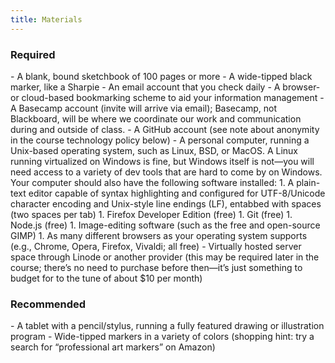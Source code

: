 ```yaml
---
title: Materials
---
```


<section class="required" markdown="1">
<h3>Required</h3>
- A blank, bound sketchbook of 100 pages or more
- A wide-tipped black marker, like a Sharpie
- An email account that you check daily
- A browser- or cloud-based bookmarking scheme to aid your information management
- A Basecamp account (invite will arrive via email); Basecamp, not Blackboard, will be where we
  coordinate our work and communication during and outside of class.
- A GitHub account (see note about anonymity in the course technology policy below)
- A personal computer, running a Unix-based operating system, such as Linux, BSD, or MacOS. A Linux
  running virtualized on Windows is fine, but Windows itself is not—you will need access to a
  variety of dev tools that are hard to come by on Windows. Your computer should also have the
  following software installed:
  1. A plain-text editor capable of syntax highlighting and configured for UTF-8/Unicode
    character encoding and Unix-style line endings (LF), entabbed with spaces (two spaces per tab)
  1. Firefox Developer Edition (free)
  1. Git (free)
  1. Node.js (free)
  1. Image-editing software (such as the free and open-source GIMP)
  1. As many different browsers as your operating system supports (e.g., Chrome, Opera, Firefox,
    Vivaldi; all free)
- Virtually hosted server space through Linode or another provider (this may be required later in
  the course; there’s no need to purchase before then—it’s just something to budget for to the tune
  of about $10 per month)
</section>

<section class="recommended" markdown="1">
<h3>Recommended</h3>
- A tablet with a pencil/stylus, running a fully featured drawing or illustration program
- Wide-tipped markers in a variety of colors (shopping hint: try a search for “professional art
  markers” on Amazon)
</section>
